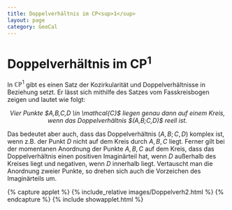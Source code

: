 ```yaml
---
title: Doppelverhältnis im CP<sup>1</sup>
layout: page
category: GeoCal
---
```


# Doppelverhältnis im CP<sup>1</sup>
In $\mathbb{CP}^1$ gibt es einen Satz der Kozirkularität und Doppelverhältnisse in Beziehung setzt. Er lässt sich mithilfe des Satzes vom Fasskreisbogen zeigen und lautet wie folgt:
<div align="center">
<p><i>Vier Punkte $A,B,C,D \in \mathcal{C}$ liegen genau dann auf einem Kreis, wenn das Doppelverhältnis $(A,B;C,D)$ reell ist.</i></p>
</div>

Das bedeutet aber auch, dass das Doppelverhältnis $(A,B;C,D)$ komplex ist, wenn z.B. der Punkt $D$ nicht auf dem Kreis durch $A,B,C$ liegt. Ferner gilt bei der momentanen Anordnung der Punkte $A,B,C$ auf dem Kreis, dass das Doppelverhältnis einen positiven Imaginärteil hat, wenn $D$ außerhalb des Kreises liegt und negativen, wenn  $D$ innerhalb liegt. Vertauscht man die Anordnung zweier Punkte, so drehen sich auch die Vorzeichen des Imaginärteils um.

{% capture applet %} {% include_relative images/Doppelverh2.html %} {% endcapture %}
{% include showapplet.html %}
